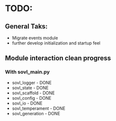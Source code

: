 # TODO:

## General Taks:

- Migrate events module
- further develop initialization and startup feel

## Module interaction clean progress

### With sovl_main.py

- sovl_logger - DONE
- sovl_state - DONE
- sovl_scaffold - DONE
- sovl_config - DONE
- sovl_io - DONE
- sovl_temperament - DONE
- sovl_generation - DONE
